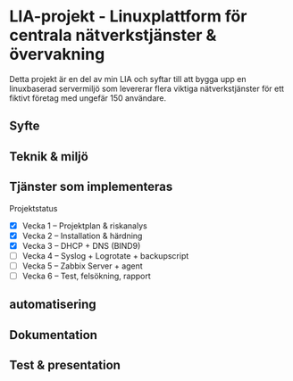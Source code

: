 # LIA-projekt - Linuxplattform för centrala nätverkstjänster & övervakning

Detta projekt är en del av min LIA och syftar till att bygga upp en linuxbaserad servermiljö som levererar flera viktiga nätverkstjänster för ett fiktivt företag med ungefär 150 användare.

## Syfte

## Teknik & miljö

## Tjänster som implementeras


Projektstatus
- [x] Vecka 1 – Projektplan & riskanalys
- [x] Vecka 2 – Installation & härdning
- [x] Vecka 3 – DHCP + DNS (BIND9)
- [ ] Vecka 4 – Syslog + Logrotate + backupscript
- [ ] Vecka 5 – Zabbix Server + agent
- [ ] Vecka 6 – Test, felsökning, rapport

## automatisering


## Dokumentation

## Test & presentation
